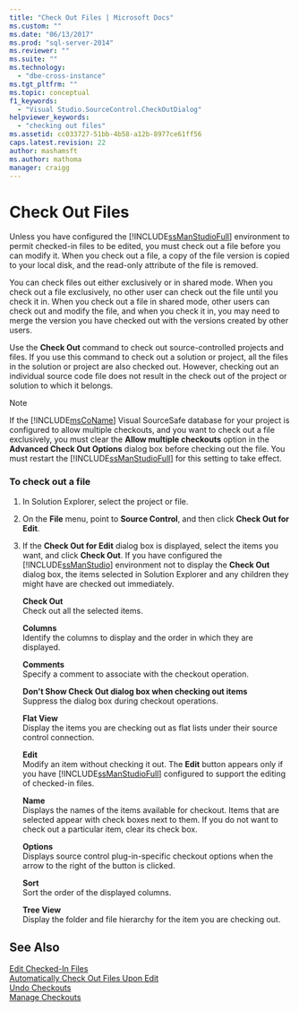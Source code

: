 ```yaml
---
title: "Check Out Files | Microsoft Docs"
ms.custom: ""
ms.date: "06/13/2017"
ms.prod: "sql-server-2014"
ms.reviewer: ""
ms.suite: ""
ms.technology: 
  - "dbe-cross-instance"
ms.tgt_pltfrm: ""
ms.topic: conceptual
f1_keywords: 
  - "Visual Studio.SourceControl.CheckOutDialog"
helpviewer_keywords: 
  - "checking out files"
ms.assetid: cc033727-51bb-4b58-a12b-8977ce61ff56
caps.latest.revision: 22
author: mashamsft
ms.author: mathoma
manager: craigg
---
```

# Check Out Files
  Unless you have configured the [!INCLUDE[ssManStudioFull](../includes/ssmanstudiofull-md.md)] environment to permit checked-in files to be edited, you must check out a file before you can modify it. When you check out a file, a copy of the file version is copied to your local disk, and the read-only attribute of the file is removed.  
  
 You can check files out either exclusively or in shared mode. When you check out a file exclusively, no other user can check out the file until you check it in. When you check out a file in shared mode, other users can check out and modify the file, and when you check it in, you may need to merge the version you have checked out with the versions created by other users.  
  
 Use the **Check Out** command to check out source-controlled projects and files. If you use this command to check out a solution or project, all the files in the solution or project are also checked out. However, checking out an individual source code file does not result in the check out of the project or solution to which it belongs.  
  
> [!NOTE]  
>  If the [!INCLUDE[msCoName](../includes/msconame-md.md)] Visual SourceSafe database for your project is configured to allow multiple checkouts, and you want to check out a file exclusively, you must clear the **Allow multiple checkouts** option in the **Advanced Check Out Options** dialog box before checking out the file. You must restart the [!INCLUDE[ssManStudioFull](../includes/ssmanstudiofull-md.md)] for this setting to take effect.  
  
### To check out a file  
  
1.  In Solution Explorer, select the project or file.  
  
2.  On the **File** menu, point to **Source Control**, and then click **Check Out for Edit**.  
  
3.  If the **Check Out for Edit** dialog box is displayed, select the items you want, and click **Check Out**. If you have configured the [!INCLUDE[ssManStudio](../includes/ssmanstudio-md.md)] environment not to display the **Check Out** dialog box, the items selected in Solution Explorer and any children they might have are checked out immediately.  
  
     **Check Out**  
     Check out all the selected items.  
  
     **Columns**  
     Identify the columns to display and the order in which they are displayed.  
  
     **Comments**  
     Specify a comment to associate with the checkout operation.  
  
     **Don't Show Check Out dialog box when checking out items**  
     Suppress the dialog box during checkout operations.  
  
     **Flat View**  
     Display the items you are checking out as flat lists under their source control connection.  
  
     **Edit**  
     Modify an item without checking it out. The **Edit** button appears only if you have [!INCLUDE[ssManStudioFull](../includes/ssmanstudiofull-md.md)] configured to support the editing of checked-in files.  
  
     **Name**  
     Displays the names of the items available for checkout. Items that are selected appear with check boxes next to them. If you do not want to check out a particular item, clear its check box.  
  
     **Options**  
     Displays source control plug-in-specific checkout options when the arrow to the right of the button is clicked.  
  
     **Sort**  
     Sort the order of the displayed columns.  
  
     **Tree View**  
     Display the folder and file hierarchy for the item you are checking out.  
  
## See Also  
 [Edit Checked-In Files](../../2014/database-engine/edit-checked-in-files.md)   
 [Automatically Check Out Files Upon Edit](../../2014/database-engine/automatically-check-out-files-upon-edit.md)   
 [Undo Checkouts](../../2014/database-engine/undo-checkouts.md)   
 [Manage Checkouts](../../2014/database-engine/manage-checkouts.md)  
  
  
